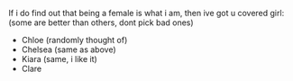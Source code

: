 If i do find out that being a female is what i am, then ive got u covered girl: (some are better than others, dont pick bad ones)
- Chloe (randomly thought of)
- Chelsea (same as above)
- Kiara (same, i like it)
- Clare 